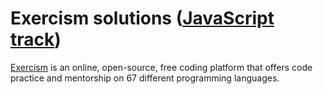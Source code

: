 # Exercism solutions ([JavaScript track](https://exercism.org/tracks/javascript))

[Exercism](https://exercism.org/) is an online, open-source, free coding platform that offers code practice and mentorship on 67 different programming languages.
